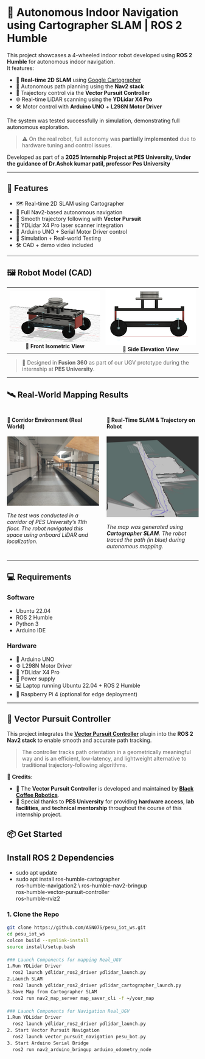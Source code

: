 # 🤖 Autonomous Indoor Navigation using Cartographer SLAM | ROS 2 Humble

This project showcases a 4-wheeled indoor robot developed using **ROS 2 Humble** for autonomous indoor navigation.  
It features:

- 📍 **Real-time 2D SLAM** using [Google Cartographer](https://google-cartographer.readthedocs.io/)
- 🧭 Autonomous path planning using the **Nav2 stack**
- 🧠 Trajectory control via the **Vector Pursuit Controller**
- 🌐 Real-time LiDAR scanning using the **YDLidar X4 Pro**
- 🛠️ Motor control with **Arduino UNO** + **L298N Motor Driver**

The system was tested successfully in simulation, demonstrating full autonomous exploration.  
> ⚠️ On the real robot, full autonomy was **partially implemented** due to hardware tuning and control issues.

Developed as part of a **2025 Internship Project at PES University, Under the guidance of Dr.Ashok kumar patil, professor Pes University**

---

## 🚀 Features

- 🗺️ Real-time 2D SLAM using Cartographer  
- 🤖 Full Nav2-based autonomous navigation  
- 🌈 Smooth trajectory following with **Vector Pursuit**  
- 📡 YDLidar X4 Pro laser scanner integration  
- 🧩 Arduino UNO + Serial Motor Driver control  
- 🧪 Simulation + Real-world Testing  
- 🛠️ CAD + demo video included  

---
## 🖼️ Robot Model (CAD)

<table>
  <tr>
    <td align="center">
      <img src="media/cad_front_view.png.png" alt="Front Isometric View" width="450"/>
      <br/><b>🔹 Front Isometric View</b>
    </td>
    <td align="center">
      <img src="media/cad_side_view.png.png" alt="Side Elevation View" width="450"/>
      <br/><b>🔸 Side Elevation View</b>
    </td>
  </tr>
</table>

> 📐 Designed in **Fusion 360** as part of our UGV prototype during the internship at **PES University**.

---

## 🛰️ Real-World Mapping Results

<div style="display: flex; gap: 20px;">

  <div style="flex: 1;">
    <h4>🔹 Corridor Environment (Real World)</h4>
    <img src="media/11th_floor_corridor.jpeg" alt="Test Corridor" width="100%"/>
    <p><em>The test was conducted in a corridor of PES University’s 11th floor. The robot navigated this space using onboard LiDAR and localization.</em></p>
  </div>

  <div style="flex: 1;">
    <h4>🔹 Real-Time SLAM & Trajectory on Robot</h4>
    <img src="media/real_ugv_slam.png.png" alt="SLAM Trajectory Map" width="100%"/>
    <p><em>The map was generated using <strong>Cartographer SLAM</strong>. The robot traced the path (in blue) during autonomous mapping.</em></p>
  </div>

</div>

---

## 💻 Requirements

### Software
- Ubuntu 22.04
- ROS 2 Humble
- Python 3
- Arduino IDE

### Hardware
- 🔌 Arduino UNO  
- ⚙️ L298N Motor Driver  
- 📡 YDLidar X4 Pro  
- 🔋 Power supply  
- 💻 Laptop running Ubuntu 22.04 + ROS 2 Humble  
- 🍓 Raspberry Pi 4 (optional for edge deployment)

---

## 🧠 Vector Pursuit Controller

This project integrates the [**Vector Pursuit Controller**](https://github.com/blackcoffeerobotics/vector_pursuit_controller) plugin into the **ROS 2 Nav2 stack** to enable smooth and accurate path tracking.

> The controller tracks path orientation in a geometrically meaningful way and is an efficient, low-latency, and lightweight alternative to traditional trajectory-following algorithms.

📢 **Credits**:
- 🧪 The **Vector Pursuit Controller** is developed and maintained by [**Black Coffee Robotics**](https://github.com/blackcoffeerobotics).
- 🏫 Special thanks to **PES University** for providing **hardware access**, **lab facilities**, and **technical mentorship** throughout the course of this internship project.


## 📦 Get Started

## Install ROS 2 Dependencies
- sudo apt update
- sudo apt install ros-humble-cartographer \
  ros-humble-navigation2 \ ros-humble-nav2-bringup \
  ros-humble-vector-pursuit-controller \
  ros-humble-rviz2

### 1. Clone the Repo

```bash
git clone https://github.com/ASN07S/pesu_iot_ws.git
cd pesu_iot_ws
colcon build --symlink-install
source install/setup.bash

### Launch Components for mapping Real_UGV
1.Run YDLidar Driver
  ros2 launch ydlidar_ros2_driver ydlidar_launch.py
2.Launch SLAM
  ros2 launch ydlidar_ros2_driver ydlidar_cartographer_launch.py
3.Save Map from Cartographer SLAM
  ros2 run nav2_map_server map_saver_cli -f ~/your_map

### Launch Components for Navigation Real_UGV
1.Run YDLidar Driver
  ros2 launch ydlidar_ros2_driver ydlidar_launch.py
2. Start Vector Pursuit Navigation
  ros2 launch vector_pursuit_navigation pesu_bot.py
3. Start Arduino Serial Bridge
  ros2 run nav2_arduino_bringup arduino_odometry_node
